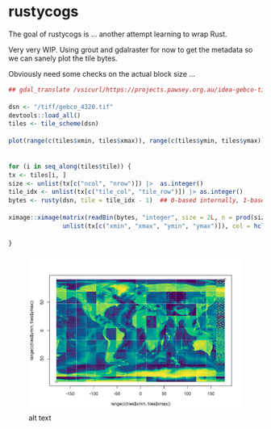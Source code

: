 
<!-- README.md is generated from README.Rmd. Please edit that file -->

# rustycogs

<!-- badges: start -->
<!-- badges: end -->

The goal of rustycogs is … another attempt learning to wrap Rust.

Very very WIP. Using grout and gdalraster for now to get the metadata so
we can sanely plot the tile bytes.

Obviously need some checks on the actual block size …

``` r
## gdal_translate /vsicurl/https://projects.pawsey.org.au/idea-gebco-tif/GEBCO_2024.tif?ovr=0 -outsize 4320 2160 -co TILED=YES gebco_4320.tif

dsn <- "/tiff/gebco_4320.tif"
devtools::load_all()
tiles <- tile_scheme(dsn)

plot(range(c(tiles$xmin, tiles$xmax)), range(c(tiles$ymin, tiles$ymax)))


for (i in seq_along(tiles$tile)) {
tx <- tiles[i, ]
size <- unlist(tx[c("ncol", "nrow")]) |>  as.integer()
tile_idx <- unlist(tx[c("tile_col", "tile_row")]) |> as.integer()
bytes <- rusty(dsn, tile = tile_idx - 1)  ## 0-based internally, 1-based in grout

ximage::ximage(matrix(readBin(bytes, "integer", size = 2L, n = prod(size)), size[2L], byrow = TRUE), 
               unlist(tx[c("xmin", "xmax", "ymin", "ymax")]), col = hcl.colors(24), add = TRUE)

}
```

<figure>
<img src="Rplot.png" title="Title" alt="alt text" />
<figcaption aria-hidden="true">alt text</figcaption>
</figure>
